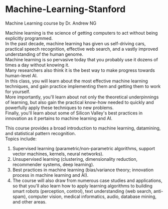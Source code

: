 # Machine-Learning-Stanford
Machine Learning course by Dr. Andrew NG

Machine learning is the science of getting computers to act without being explicitly programmed.  
In the past decade, machine learning has given us self-driving cars, practical speech recognition, effective web search, and a vastly improved understanding of the human genome.  
Machine learning is so pervasive today that you probably use it dozens of times a day without knowing it.  
Many researchers also think it is the best way to make progress towards human-level AI.  
In this class, you will learn about the most effective machine learning techniques, and gain practice implementing them and getting them to work for yourself.  
More importantly, you'll learn about not only the theoretical underpinnings of learning, but also gain the practical know-how needed to quickly and powerfully apply these techniques to new problems.  
Finally, you'll learn about some of Silicon Valley's best practices in innovation as it pertains to machine learning and AI.


This course provides a broad introduction to machine learning, datamining, and statistical pattern recognition.  
Topics include:  
1. Supervised learning (parametric/non-parametric algorithms, support vector machines, kernels, neural networks).  
2. Unsupervised learning (clustering, dimensionality reduction, recommender systems, deep learning).  
3. Best practices in machine learning (bias/variance theory; innovation process in machine learning and AI).  
4. The course will also draw from numerous case studies and applications, so that you'll also learn how to apply learning algorithms to building smart robots (perception, control), text understanding (web search, anti-spam), computer vision, medical informatics, audio, database mining, and other areas.

